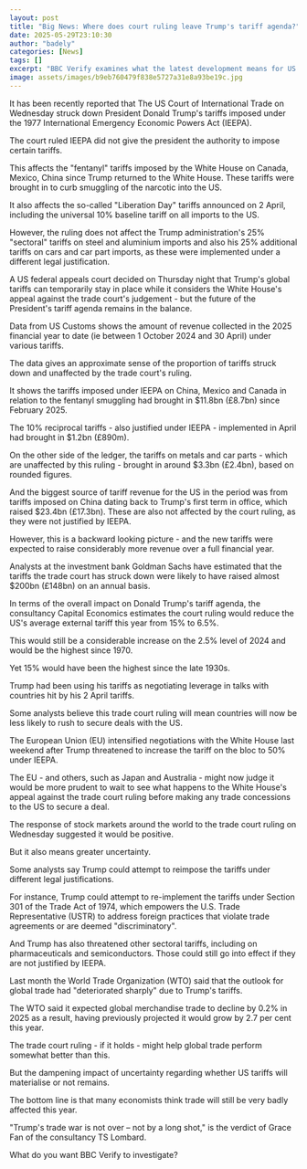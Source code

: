 ```yaml
---
layout: post
title: "Big News: Where does court ruling leave Trump's tariff agenda?"
date: 2025-05-29T23:10:30
author: "badely"
categories: [News]
tags: []
excerpt: "BBC Verify examines what the latest development means for US and global trade."
image: assets/images/b9eb760479f838e5727a31e8a93be19c.jpg
---
```


It has been recently reported that The US Court of International Trade on Wednesday struck down President Donald Trump's tariffs imposed under the 1977 International Emergency Economic Powers Act (IEEPA).

The court ruled IEEPA did not give the president the authority to impose certain tariffs.

This affects the "fentanyl" tariffs imposed by the White House on Canada, Mexico, China since Trump returned to the White House. These tariffs were brought in to curb smuggling of the narcotic into the US.

It also affects the so-called "Liberation Day" tariffs announced on 2 April, including the universal 10% baseline tariff on all imports to the US.

However, the ruling does not affect the Trump administration's 25% "sectoral" tariffs on steel and aluminium imports and also his 25% additional tariffs on cars and car part imports, as these were implemented under a different legal justification.

A US federal appeals court decided on Thursday night that Trump's global tariffs can temporarily stay in place while it considers the White House's appeal against the trade court's judgement - but the future of the President's tariff agenda remains in the balance.

Data from US Customs shows the amount of revenue collected in the 2025 financial year to date (ie between 1 October 2024 and 30 April) under various tariffs.

The data gives an approximate sense of the proportion of tariffs struck down and unaffected by the trade court's ruling.

It shows the tariffs imposed under IEEPA on China, Mexico and Canada in relation to the fentanyl smuggling had brought in $11.8bn (£8.7bn) since February 2025.

The 10% reciprocal tariffs - also justified under IEEPA - implemented in April had brought in $1.2bn (£890m).

On the other side of the ledger, the tariffs on metals and car parts - which are unaffected by this ruling - brought in around $3.3bn (£2.4bn), based on rounded figures.

And the biggest source of tariff revenue for the US in the period was from tariffs imposed on China dating back to Trump's first term in office, which raised $23.4bn (£17.3bn). These are also not affected by the court ruling, as they were not justified by IEEPA.

However, this is a backward looking picture - and the new tariffs were expected to raise considerably more revenue over a full financial year.

Analysts at the investment bank Goldman Sachs have estimated that the tariffs the trade court has struck down were likely to have raised almost $200bn (£148bn) on an annual basis. 

In terms of the overall impact on Donald Trump's tariff agenda, the consultancy Capital Economics estimates the court ruling would reduce the US's average external tariff this year from 15% to 6.5%.

This would still be a considerable increase on the 2.5% level of 2024 and would be the highest since 1970.

Yet 15% would have been the highest since the late 1930s.

Trump had been using his tariffs as negotiating leverage in talks with countries hit by his 2 April tariffs.

Some analysts believe this trade court ruling will mean countries will now be less likely to rush to secure deals with the US.

The European Union (EU) intensified negotiations with the White House last weekend after Trump threatened to increase the tariff on the bloc to 50% under IEEPA.

The EU  - and others, such as Japan and Australia - might now judge it would be more prudent to wait to see what happens to the White House's appeal against the trade court ruling before making any trade concessions to the US to secure a deal.

The response of stock markets around the world to the trade court ruling on Wednesday suggested it would be positive.

But it also means greater uncertainty.

Some analysts say Trump could attempt to reimpose the tariffs under different legal justifications.

For instance, Trump could attempt to re-implement the tariffs under Section 301 of the Trade Act of 1974, which empowers the U.S. Trade Representative (USTR) to address foreign practices that violate trade agreements or are deemed "discriminatory".

And Trump has also threatened other sectoral tariffs, including on pharmaceuticals and semiconductors. Those could still go into effect if they are not justified by IEEPA.

Last month the World Trade Organization (WTO) said that the outlook for global trade had "deteriorated sharply" due to Trump's tariffs.

The WTO said it expected global merchandise trade to decline by 0.2% in 2025 as a result, having previously projected it would grow by 2.7 per cent this year.

The trade court ruling - if it holds - might help global trade perform somewhat better than this.

But the dampening impact of uncertainty regarding whether US tariffs will materialise or not remains.

The bottom line is that many economists think trade will still be very badly affected this year.

"Trump's trade war is not over – not by a long shot," is the verdict of Grace Fan of the consultancy TS Lombard.

What do you want BBC Verify to investigate?

